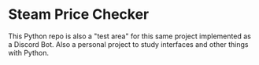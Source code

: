 # Steam Price Checker

This Python repo is also a "test area" for this same project implemented as a Discord Bot. Also a personal project to study interfaces and other things with Python.
